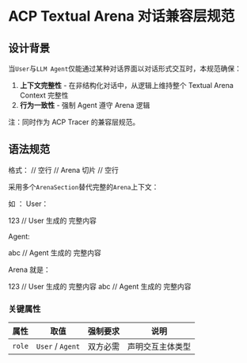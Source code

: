 # ACP Textual Arena 对话兼容层规范  
## 设计背景  
当`User`与`LLM Agent`仅能通过某种对话界面以对话形式交互时，本规范确保：  
1. **上下文完整性** - 在非结构化对话中，从逻辑上维持整个 Textual Arena Context 完整性
2. **行为一致性** - 强制 Agent 遵守 Arena 逻辑

注：同时作为 ACP Tracer 的兼容层规范。

## 语法规范  
格式：
<ArenaSection role="User|Agent">
// 空行
// Arena 切片
// 空行
</ArenaSection>

采用多个`ArenaSection`替代完整的`Arena`上下文：

如 ：
User：
<ArenaSection role="User">

123 // User 生成的 完整内容

 </ArenaSection>
 
Agent: 
 <ArenaSection role="Agent">
 
abc // Agent 生成的 完整内容

 </ArenaSection>

Arena 就是：

123 // User 生成的 完整内容
abc // Agent 生成的 完整内容

### 关键属性  
| 属性     | 取值               | 强制要求 | 说明       |
| ------ | ---------------- | ---- | -------- |
| `role` | `User` / `Agent` | 双方必需 | 声明交互主体类型 |
